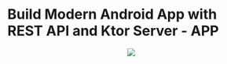 # Build Modern Android App with REST API and Ktor Server - APP

<p align="center">
  <img src="https://i.postimg.cc/4yX4vXCZ/Boruto.png" href="">
</p>
